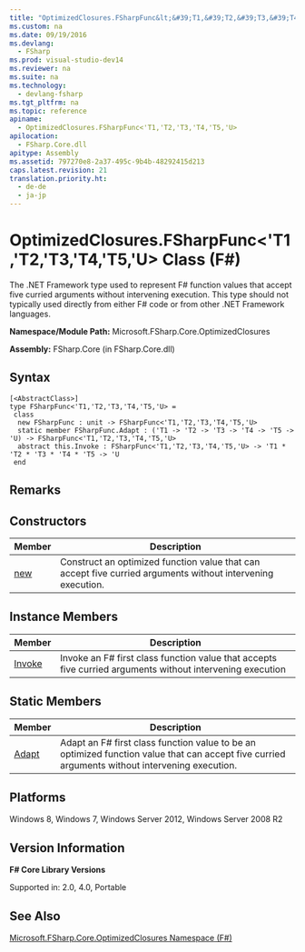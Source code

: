 ```yaml
---
title: "OptimizedClosures.FSharpFunc&lt;&#39;T1,&#39;T2,&#39;T3,&#39;T4,&#39;T5,&#39;U&gt; Class (F#)"
ms.custom: na
ms.date: 09/19/2016
ms.devlang: 
  - FSharp
ms.prod: visual-studio-dev14
ms.reviewer: na
ms.suite: na
ms.technology: 
  - devlang-fsharp
ms.tgt_pltfrm: na
ms.topic: reference
apiname: 
  - OptimizedClosures.FSharpFunc<'T1,'T2,'T3,'T4,'T5,'U>
apilocation: 
  - FSharp.Core.dll
apitype: Assembly
ms.assetid: 797270e8-2a37-495c-9b4b-48292415d213
caps.latest.revision: 21
translation.priority.ht: 
  - de-de
  - ja-jp
---
```

# OptimizedClosures.FSharpFunc&lt;&#39;T1,&#39;T2,&#39;T3,&#39;T4,&#39;T5,&#39;U&gt; Class (F#)
The .NET Framework type used to represent F# function values that accept five curried arguments without intervening execution. This type should not typically used directly from either F# code or from other .NET Framework languages.  
  
 **Namespace/Module Path:** Microsoft.FSharp.Core.OptimizedClosures  
  
 **Assembly:** FSharp.Core (in FSharp.Core.dll)  
  
## Syntax  
  
```  
[<AbstractClass>]  
type FSharpFunc<'T1,'T2,'T3,'T4,'T5,'U> =  
 class  
  new FSharpFunc : unit -> FSharpFunc<'T1,'T2,'T3,'T4,'T5,'U>  
  static member FSharpFunc.Adapt : ('T1 -> 'T2 -> 'T3 -> 'T4 -> 'T5 -> 'U) -> FSharpFunc<'T1,'T2,'T3,'T4,'T5,'U>  
  abstract this.Invoke : FSharpFunc<'T1,'T2,'T3,'T4,'T5,'U> -> 'T1 * 'T2 * 'T3 * 'T4 * 'T5 -> 'U  
 end  
```  
  
## Remarks  
  
## Constructors  
  
|Member|Description|  
|------------|-----------------|  
|[new](../vs140/OptimizedClosures.FSharpFunc--T1--T2--T3--T4--T5--U--Constructor--F#-.md)|Construct an optimized function value that can accept five curried arguments without intervening execution.|  
  
## Instance Members  
  
|Member|Description|  
|------------|-----------------|  
|[Invoke](../vs140/FSharpFunc.Invoke--T1--T2--T3--T4--T5--U--Method--F#-.md)|Invoke an F# first class function value that accepts five curried arguments without intervening execution|  
  
## Static Members  
  
|Member|Description|  
|------------|-----------------|  
|[Adapt](../vs140/FSharpFunc.Adapt--T1--T2--T3--T4--T5--U--Method--F#-.md)|Adapt an F# first class function value to be an optimized function value that can accept five curried arguments without intervening execution.|  
  
## Platforms  
 Windows 8, Windows 7, Windows Server 2012, Windows Server 2008 R2  
  
## Version Information  
 **F# Core Library Versions**  
  
 Supported in: 2.0, 4.0, Portable  
  
## See Also  
 [Microsoft.FSharp.Core.OptimizedClosures Namespace (F#)](../vs140/Core.OptimizedClosures-Module--F#-.md)